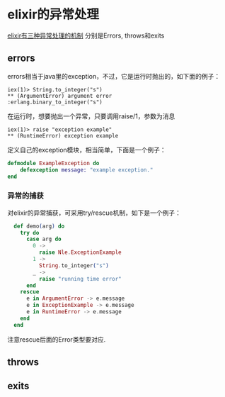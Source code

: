 # elixir的异常处理
[elixir有三种异常处理的机制](http://elixir-lang.org/getting-started/try-catch-and-rescue.html)
分别是Errors, throws和exits

## errors
errors相当于java里的exception，不过，它是运行时抛出的，如下面的例子：
```mix
iex(1)> String.to_integer("s")
** (ArgumentError) argument error
:erlang.binary_to_integer("s")
```
在运行时，想要抛出一个异常，只要调用raise/1，参数为消息
```
iex(1)> raise "exception example"
** (RuntimeError) exception example
```
定义自己的exception模块，相当简单，下面是一个例子：
```elixir
defmodule ExampleException do
    defexception message: "example exception."
end
```

### 异常的捕获
对elixir的异常捕获，可采用try/rescue机制，如下是一个例子：
```elixir
  def demo(arg) do
    try do
      case arg do
        0 ->
          raise Nle.ExceptionExample
        1 ->
          String.to_integer("s")
        _ ->
          raise "running time error"
      end
    rescue
      e in ArgumentError -> e.message
      e in ExceptionExample -> e.message
      e in RuntimeError -> e.message
    end
  end
```
注意rescue后面的Error类型要对应.

## throws

## exits
